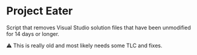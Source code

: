 # Project Eater

Script that removes Visual Studio solution files that have been unmodified for 14 days or longer.

⚠ This is really old and most likely needs some TLC and fixes.